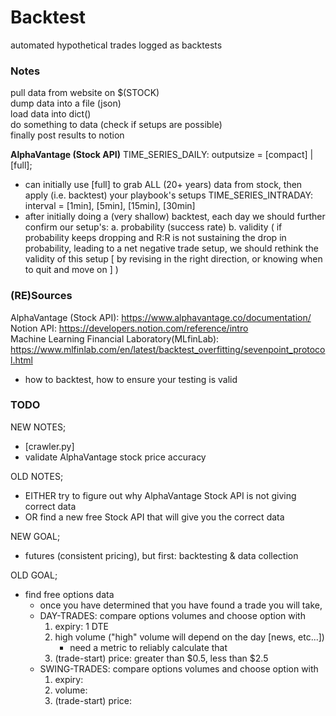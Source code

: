 # Backtest
automated hypothetical trades logged as backtests


### Notes
pull data from website on $(STOCK) <br />
dump data into a file (json) <br />
load data into dict() <br />
do something to data (check if setups are possible) <br />
finally post results to notion <br />

**AlphaVantage (Stock API)**
TIME_SERIES_DAILY: outputsize = [compact] | [full];
- can initially use [full] to grab ALL (20+ years) data from stock, then apply (i.e. backtest) your playbook's setups
TIME_SERIES_INTRADAY: interval = [1min], [5min], [15min], [30min]
- after initially doing a (very shallow) backtest, each day we should further confirm our setup's: 
    a. probability (success rate)
    b. validity (
        if probability keeps dropping and R:R is not sustaining the drop in probability, leading to a net negative trade setup, we should rethink the validity of this setup [
            by revising in the right direction, or knowing when to quit and move on
        ]
    )


### (RE)Sources
AlphaVantage (Stock API): https://www.alphavantage.co/documentation/ <br />
Notion API: https://developers.notion.com/reference/intro <br />
Machine Learning Financial Laboratory(MLfinLab): https://www.mlfinlab.com/en/latest/backtest_overfitting/sevenpoint_protocol.html
- how to backtest, how to ensure your testing is valid

### TODO
NEW NOTES;
- [crawler.py]
- validate AlphaVantage stock price accuracy


OLD NOTES;
- EITHER try to figure out why AlphaVantage Stock API is not giving correct data
- OR find a new free Stock API that will give you the correct data


NEW GOAL;
- futures (consistent pricing), but first: backtesting & data collection

OLD GOAL;
- find free options data
    - once you have determined that you have found a trade you will take, 
    - DAY-TRADES: compare options volumes and choose option with
        1. expiry: 1 DTE
        2. high volume ("high" volume will depend on the day [news, etc...])
            - need a metric to reliably calculate that
        3. (trade-start) price: greater than $0.5, less than $2.5
    - SWING-TRADES: compare options volumes and choose option with 
        1. expiry: 
        2. volume:
        3. (trade-start) price: 
